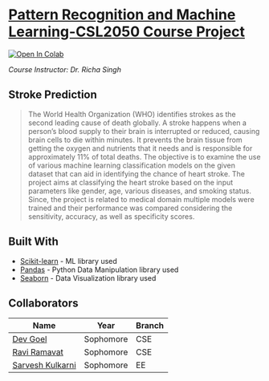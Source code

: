 # [Pattern Recognition and Machine Learning-CSL2050 Course Project](https://share.streamlit.io/dev-goel/stroke-prediction/main/main.py)
[![Open In Colab](https://colab.research.google.com/assets/colab-badge.svg)](https://colab.research.google.com/drive/1aiemjM-LaSvHIz75tsb6-IC1GdtGeTmZ#scrollTo=6H-ALXMW272-)

_Course Instructor: Dr. Richa Singh_

## Stroke Prediction

> The World Health Organization (WHO) identifies strokes as the second leading cause of death globally. A stroke happens when a person’s blood supply to their brain is interrupted or reduced, causing brain cells to die within minutes. It prevents the brain tissue from getting the oxygen and nutrients that it needs and is responsible for approximately 11% of total deaths. The objective is to examine the use of various machine learning classification models on the given dataset that can aid in identifying the chance of heart stroke. The project aims at classifying the heart stroke based on the input parameters like gender, age, various diseases, and smoking status. Since, the project is related to medical domain multiple models were trained and their performance was compared considering the sensitivity, accuracy, as well as specificity scores.

## Built With
* [Scikit-learn](https://scikit-learn.org/stable/) - ML library used
* [Pandas](https://pandas.pydata.org/) - Python Data Manipulation library used
* [Seaborn](https://seaborn.pydata.org/) - Data Visualization library used

## Collaborators
|Name|Year|Branch|
|--|--|--|
|[Dev Goel](https://github.com/Dev-Goel)|Sophomore|CSE|
|[Ravi Ramavat](https://github.com/RaviRamavat)|Sophomore|CSE|
|[Sarvesh Kulkarni](https://github.com/)|Sophomore|EE|
